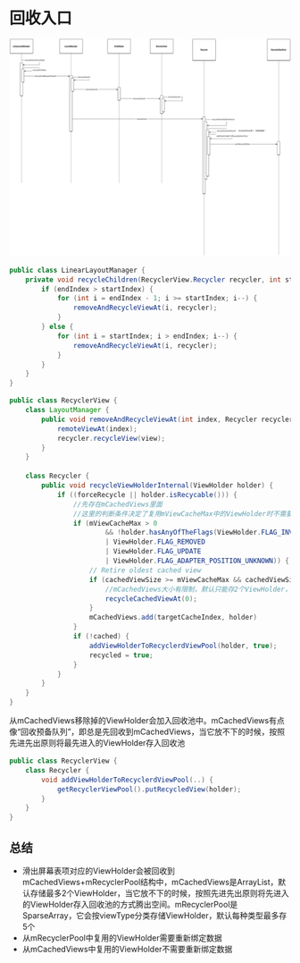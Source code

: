 # 回收入口

![回收入口](/img/回收入口.png)

```java
public class LinearLayoutManager {
    private void recycleChildren(RecyclerView.Recycler recycler, int startIndex, int endIndex) {
        if (endIndex > startIndex) {
            for (int i = endIndex - 1; i >= startIndex; i--) {
                removeAndRecycleViewAt(i, recycler);
            }
        } else {
            for (int i = startIndex; i > endIndex; i--) {
                removeAndRecycleViewAt(i, recycler);
            }
        }
    }
}
```

```java
public class RecyclerView {
    class LayoutManager {
        public void removeAndRecycleViewAt(int index, Recycler recycler) {
            remoteViewAt(index);
            recycler.recycleView(view);
        }
    }

    class Recycler {
        public void recycleViewHolderInternal(ViewHolder holder) {
            if ((forceRecycle || holder.isRecycable())) {
                //先存在mCachedViews里面
                //这里的判断条件决定了复用mViewCacheMax中的ViewHolder时不需要重新绑定数据
                if (mViewCacheMax > 0
                        && !holder.hasAnyOfTheFlags(ViewHolder.FLAG_INVALID
                        | ViewHolder.FLAG_REMOVED
                        | ViewHolder.FLAG_UPDATE
                        | ViewHolder.FLAG_ADAPTER_POSITION_UNKNOWN)) {
                    // Retire oldest cached view
                    if (cachedViewSize >= mViewCacheMax && cachedViewSize > 0) {
                        //mCachedViews大小有限制，默认只能存2个ViewHolder，当第三个ViewHolder存入会将第一个移除掉
                        recycleCachedViewAt(0);
                    }
                    mCachedViews.add(targetCacheIndex, holder)
                }
                if (!cached) {
                    addViewHolderToRecyclerdViewPool(holder, true);
                    recycled = true;
                }
            }
        }
    }
}
```

从mCachedViews移除掉的ViewHolder会加入回收池中。mCachedViews有点像“回收预备队列”，即总是先回收到mCachedViews，当它放不下的时候，按照先进先出原则将最先进入的ViewHolder存入回收池

```java
public class RecyclerView {
    class Recycler {
        void addViewHolderToRecyclerdViewPool(..) {
            getRecyclerViewPool().putRecycledView(holder);
        }
    }
}
```

## 总结

- 滑出屏幕表项对应的ViewHolder会被回收到mCachedViews+mRecyclerPool结构中，mCachedViews是ArrayList，默认存储最多2个ViewHolder，当它放不下的时候，按照先进先出原则将先进入的ViewHolder存入回收池的方式腾出空间。mRecyclerPool是SparseArray，它会按viewType分类存储ViewHolder，默认每种类型最多存5个
- 从mRecyclerPool中复用的ViewHolder需要重新绑定数据
- 从mCachedViews中复用的ViewHolder不需要重新绑定数据

